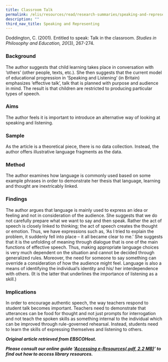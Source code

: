 ```yaml
---
title: Classroom Talk
permalink: /elis/resources/read/research-summaries/speaking-and-representing/classroom-talk/
description: ""
third_nav_title: Speaking and Representing
---
```

Doddington, C. (2001). Entitled to speak: Talk in the classroom. _Studies in Philosophy and Education, 20_(3), 267-274.

### Background

The author suggests that child learning takes place in conversation with ‘others’ (other people, texts, etc.). She then suggests that the current model of educational progression in ‘Speaking and Listening’ (in Britain) emphasizes ‘effective talk’, talk that is planned with purpose and audience in mind. The result is that children are restricted to producing particular types of speech.

### Aims

The author feels it is important to introduce an alternative way of looking at speaking and listening.

### Sample

As the article is a theoretical piece, there is no data collection. Instead, the author offers illustrative language fragments as the data.

### Method

The author examines how language is commonly used based on some example phrases in order to demonstrate her thesis that language, learning and thought are inextricably linked.

### Findings

The author argues that language is mainly used to express an idea or feeling and not in consideration of the audience. She suggests that we do not carefully prepare what we want to say and then speak. Rather the act of speech is closely linked to thinking; the act of speech creates the thought or emotion. Thus, we have expressions such as, ‘As I tried to explain the problem, it suddenly fell into place – it all became clear to me.’ She suggests that it is the unfolding of meaning through dialogue that is one of the main functions of effective speech. Thus, making appropriate language choices is very much dependent on the situation and cannot be decided through generalized rules. Moreover, the need for someone to say something can override a consideration of how the audience might feel. Language is also a means of identifying the individual’s identity and his/ her interdependence with others. (It is the latter that underlines the importance of listening as a skill.)

### Implications

In order to encourage authentic speech, the way teachers respond to student talk becomes important. Teachers need to demonstrate that utterances can be food for thought and not just prompts for interrogation and not teach the spoken skills as something internal to the individual which can be improved through rule-governed rehearsal. Instead, students need to learn the skills of expressing themselves and listening to others.


_**Original article retrieved from EBSCOHost.**_  

_**Please consult our online guide ‘**__**[Accessing e-Resources(.pdf, 2.2 MB)](https://academyofsingaporeteachers-moe-edu-sg-admin.cwp.sg/elis/resources/read/research-summaries/speaking-and-representing/18e45074-6b1b-4ac7-811f-1a8da16c4f81 "Accessing e-Resources")**__**’ to find out how to access library resources.**_